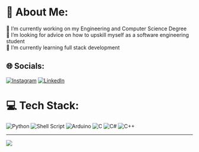 # 💫 About Me:
🔭 I’m currently working on my Engineering and Computer Science Degree<br>🤝 I’m looking for advice on how to upskill myself as a software engineering student<br>🌱 I’m currently learning full stack development


## 🌐 Socials:
[![Instagram](https://img.shields.io/badge/Instagram-%23E4405F.svg?logo=Instagram&logoColor=white)](https://instagram.com/kaydenngn) [![LinkedIn](https://img.shields.io/badge/LinkedIn-%230077B5.svg?logo=linkedin&logoColor=white)](https://linkedin.com/in/kayden-nguyen-7031752bb) 

# 💻 Tech Stack:
![Python](https://img.shields.io/badge/python-3670A0?style=for-the-badge&logo=python&logoColor=ffdd54) ![Shell Script](https://img.shields.io/badge/shell_script-%23121011.svg?style=for-the-badge&logo=gnu-bash&logoColor=white) ![Arduino](https://img.shields.io/badge/-Arduino-00979D?style=for-the-badge&logo=Arduino&logoColor=white) ![C](https://img.shields.io/badge/c-%2300599C.svg?style=for-the-badge&logo=c&logoColor=white) ![C#](https://img.shields.io/badge/c%23-%23239120.svg?style=for-the-badge&logo=csharp&logoColor=white) ![C++](https://img.shields.io/badge/c++-%2300599C.svg?style=for-the-badge&logo=c%2B%2B&logoColor=white)

---
[![](https://visitcount.itsvg.in/api?id=kayden-dev&icon=0&color=0)](https://visitcount.itsvg.in)

<!-- Proudly created with GPRM ( https://gprm.itsvg.in ) -->
